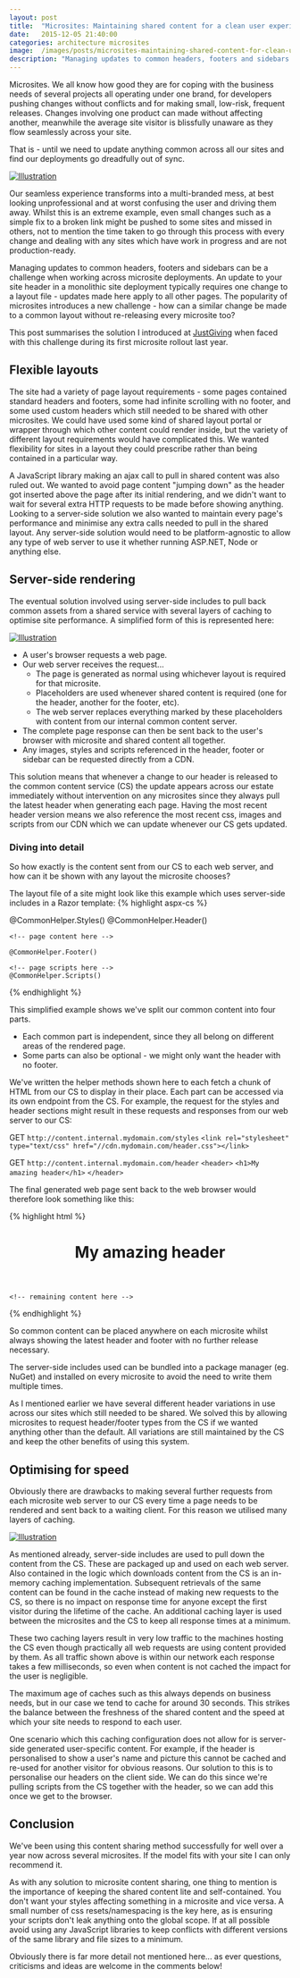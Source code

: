 ```yaml
---
layout: post
title:  "Microsites: Maintaining shared content for a clean user experience"
date:   2015-12-05 21:40:00
categories: architecture microsites
image:  /images/posts/microsites-maintaining-shared-content-for-clean-user-experience-0.png
description: "Managing updates to common headers, footers and sidebars can be a challenge when working across microsite deployments. How can a change be made without re-releasing every microsite with it?"
---
```


Microsites. We all know how good they are for coping with the business needs of several projects all operating under one brand, for developers pushing changes without conflicts and for making small, low-risk, frequent releases. Changes involving one product can made without affecting another, meanwhile the average site visitor is blissfully unaware as they flow seamlessly across your site. 

That is - until we need to update anything common across all our sites and find our deployments go dreadfully out of sync. 

[![Illustration](/images/posts/microsites-maintaining-shared-content-for-clean-user-experience-0.png)][image0]

Our seamless experience transforms into a multi-branded mess, at best looking unprofessional and at worst confusing the user and driving them away. Whilst this is an extreme example, even small changes such as a simple fix to a broken link might be pushed to some sites and missed in others, not to mention the time taken to go through this process with every change and dealing with any sites which have work in progress and are not production-ready.

Managing updates to common headers, footers and sidebars can be a challenge when working across microsite deployments. An update to your site header in a monolithic site deployment typically requires one change to a layout file - updates made here apply to all other pages. The popularity of microsites introduces a new challenge - how can a similar change be made to a common layout without re-releasing every microsite too? 

This post summarises the solution I introduced at [JustGiving][justgiving] when faced with this challenge during its first microsite rollout last year.

<!--more-->

Flexible layouts
---

The site had a variety of page layout requirements - some pages contained standard headers and footers, some had infinite scrolling with no footer, and some used custom headers which still needed to be shared with other microsites. We could have used some kind of shared layout portal or wrapper through which other content could render inside, but the variety of different layout requirements would have complicated this. We wanted flexibility for sites in a layout they could prescribe rather than being contained in a particular way.   

A JavaScript library making an ajax call to pull in shared content was also ruled out. We wanted to avoid page content "jumping down" as the header got inserted above the page after its initial rendering, and we didn't want to wait for several extra HTTP requests to be made before showing anything. Looking to a server-side solution we also wanted to maintain every page's performance and minimise any extra calls needed to pull in the shared layout. Any server-side solution would need to be platform-agnostic to allow any type of web server to use it whether running ASP.NET, Node or anything else.


Server-side rendering
---

The eventual solution involved using server-side includes to pull back common assets from a shared service with several layers of caching to optimise site performance. A simplified form of this is represented here: 

[![Illustration](/images/posts/microsites-maintaining-shared-content-for-clean-user-experience-1.png)][image1]

* A user's browser requests a web page. 
* Our web server receives the request...  
  * The page is generated as normal using whichever layout is required for that microsite. 
  * Placeholders are used whenever shared content is required (one for the header, another for the footer, etc).
  * The web server replaces everything marked by these placeholders with content from our internal common content server.
* The complete page response can then be sent back to the user's browser with microsite and shared content all together.
* Any images, styles and scripts referenced in the header, footer or sidebar can be requested directly from a CDN.

This solution means that whenever a change to our header is released to the common content service (CS) the update appears across our estate immediately without intervention on any microsites since they always pull the latest header when generating each page. Having the most recent header version means we also reference the most recent css, images and scripts from our CDN which we can update whenever our CS gets updated.

### Diving into detail 
     
So how exactly is the content sent from our CS to each web server, and how can it be shown with any layout the microsite chooses?

The layout file of a site might look like this example which uses server-side includes in a Razor template:
{% highlight aspx-cs  %}
<html>
  <head>
    <!-- other head content skipped -->
    @CommonHelper.Styles()
  </head>
  <body>
    @CommonHelper.Header()
    
    <!-- page content here -->
    
    @CommonHelper.Footer()
    
    <!-- page scripts here -->
    @CommonHelper.Scripts()
  </body>
</html>
{% endhighlight %}
 
This simplified example shows we've split our common content into four parts. 

* Each common part is independent, since they all belong on different areas of the rendered page.
* Some parts can also be optional - we might only want the header with no footer.

We've written the helper methods shown here to each fetch a chunk of HTML from our CS to display in their place. Each part can be accessed via its own endpoint from the CS. For example, the request for the styles and header sections might result in these requests and responses from our web server to our CS:


GET `http://content.internal.mydomain.com/styles`
`<link rel="stylesheet" type="text/css" href="//cdn.mydomain.com/header.css"></link>`


GET `http://content.internal.mydomain.com/header`
`<header>`
  `<h1>My amazing header</h1>`
`</header>`


The final generated web page sent back to the web browser would therefore look something like this:
 
{% highlight html %}
<html>
  <head>
    <!-- other head content skipped -->
    <link rel="stylesheet" type="text/css" href="//cdn.mydomain.com/header.css"></link>
  </head>
  <body>
    <header>
      <h1>My amazing header</h1>
    </header>
    
    <!-- remaining content here -->
  </body>
</html>
{% endhighlight %}
 
So common content can be placed anywhere on each microsite whilst always showing the latest header and footer with no further release necessary. 

The server-side includes used can be bundled into a package manager (eg. NuGet) and installed on every microsite to avoid the need to write them multiple times.
 
As I mentioned earlier we have several different header variations in use across our sites which still needed to be shared. We solved this by allowing microsites to request header/footer types from the CS if we wanted anything other than the default. All variations are still maintained by the CS and keep the other benefits of using this system.  


Optimising for speed
---

Obviously there are drawbacks to making several further requests from each microsite web server to our CS every time a page needs to be rendered and sent back to a waiting client. For this reason we utilised many layers of caching.

[![Illustration](/images/posts/microsites-maintaining-shared-content-for-clean-user-experience-2.png)][image2]

As mentioned already, server-side includes are used to pull down the content from the CS. These are packaged up and used on each web server. Also contained in the logic which downloads content from the CS is an in-memory caching implementation. Subsequent retrievals of the same content can be found in the cache instead of making new requests to the CS, so there is no impact on response time for anyone except the first visitor during the lifetime of the cache. An additional caching layer is used between the microsites and the CS to keep all response times at a minimum. 

These two caching layers result in very low traffic to the machines hosting the CS even though practically all web requests are using content provided by them. As all traffic shown above is within our network each response takes a few milliseconds, so even when content is not cached the impact for the user is negligible.  

The maximum age of caches such as this always depends on business needs, but in our case we tend to cache for around 30 seconds. This strikes the balance between the freshness of the shared content and the speed at which your site needs to respond to each user.   

One scenario which this caching configuration does not allow for is server-side generated user-specific content. For example, if the header is personalised to show a user's name and picture this cannot be cached and re-used for another visitor for obvious reasons. Our solution to this is to personalise our headers on the client side. We can do this since we're pulling scripts from the CS together with the header, so we can add this once we get to the browser.

Conclusion
---

We've been using this content sharing method successfully for well over a year now across several microsites. If the model fits with your site I can only recommend it.

As with any solution to microsite content sharing, one thing to mention is the importance of keeping the shared content lite and self-contained. You don't want your styles affecting something in a microsite and vice versa. A small number of css resets/namespacing is the key here, as is ensuring your scripts don't leak anything onto the global scope. If at all possible avoid using any JavaScript libraries to keep conflicts with different versions of the same library and file sizes to a minimum.

Obviously there is far more detail not mentioned here... as ever questions, criticisms and ideas are welcome in the comments below!



[justgiving]:      http://justgiving.com
[follow]:      http://martinburrows.net/feed.xml

[image0]:	/images/posts/microsites-maintaining-shared-content-for-clean-user-experience-0.png
[image1]:	/images/posts/microsites-maintaining-shared-content-for-clean-user-experience-1.png
[image2]:	/images/posts/microsites-maintaining-shared-content-for-clean-user-experience-2.png